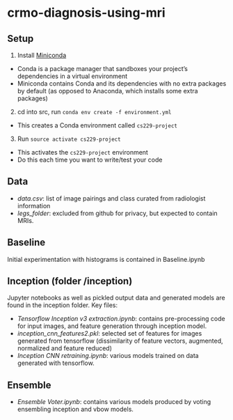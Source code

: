 # crmo-diagnosis-using-mri

## Setup

1. Install [Miniconda](https://conda.io/docs/user-guide/install/index.html#regular-installation)
  - Conda is a package manager that sandboxes your project’s dependencies in a virtual environment
  - Miniconda contains Conda and its dependencies with no extra packages by default (as opposed to Anaconda, which installs some extra packages)
2. cd into src, run `conda env create -f environment.yml`
  - This creates a Conda environment called `cs229-project`
3. Run `source activate cs229-project`
  - This activates the `cs229-project` environment
  - Do this each time you want to write/test your code

## Data
- *data.csv*: list of image pairings and class curated from radiologist information
- *legs_folder*: excluded from github for privacy, but expected to contain MRIs.
## Baseline
Initial experimentation with histograms is contained in Baseline.ipynb
## Inception (folder /inception)
Jupyter notebooks as well as pickled output data and generated models are found in the inception folder.
Key files:
- *Tensorflow Inception v3 extraction.ipynb*: contains pre-processing code for input images, and feature generation through inception model.
- *inception_cnn_features2.pkl*: selected set of features for images generated from tensorflow (dissimilarity of feature vectors, augmented, normalized and feature reduced)
- *Inception CNN retraining.ipynb*: various models trained on data generated with tensorflow.
## Ensemble
- *Ensemble Voter.ipynb*: contains various models produced by voting ensembling inception and vbow models.

